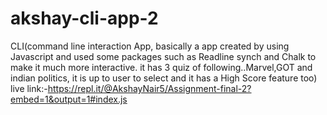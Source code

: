 # akshay-cli-app-2
CLI(command line interaction App, basically a app created by using Javascript and used some packages such as Readline synch and Chalk to make it much more interactive. it has 3 quiz of following..Marvel,GOT and indian politics, it is up to user to select and it has a High Score feature too)
live link:-https://repl.it/@AkshayNair5/Assignment-final-2?embed=1&output=1#index.js
